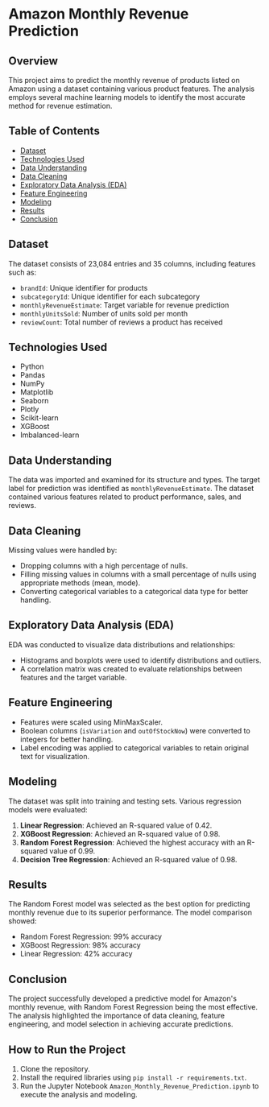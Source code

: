# Amazon Monthly Revenue Prediction

## Overview
This project aims to predict the monthly revenue of products listed on Amazon using a dataset containing various product features. The analysis employs several machine learning models to identify the most accurate method for revenue estimation.

## Table of Contents
- [Dataset](#dataset)
- [Technologies Used](#technologies-used)
- [Data Understanding](#data-understanding)
- [Data Cleaning](#data-cleaning)
- [Exploratory Data Analysis (EDA)](#exploratory-data-analysis-eda)
- [Feature Engineering](#feature-engineering)
- [Modeling](#modeling)
- [Results](#results)
- [Conclusion](#conclusion)

## Dataset
The dataset consists of 23,084 entries and 35 columns, including features such as:
- `brandId`: Unique identifier for products
- `subcategoryId`: Unique identifier for each subcategory
- `monthlyRevenueEstimate`: Target variable for revenue prediction
- `monthlyUnitsSold`: Number of units sold per month
- `reviewCount`: Total number of reviews a product has received

## Technologies Used
- Python
- Pandas
- NumPy
- Matplotlib
- Seaborn
- Plotly
- Scikit-learn
- XGBoost
- Imbalanced-learn

## Data Understanding
The data was imported and examined for its structure and types. The target label for prediction was identified as `monthlyRevenueEstimate`. The dataset contained various features related to product performance, sales, and reviews.

## Data Cleaning
Missing values were handled by:
- Dropping columns with a high percentage of nulls.
- Filling missing values in columns with a small percentage of nulls using appropriate methods (mean, mode).
- Converting categorical variables to a categorical data type for better handling.

## Exploratory Data Analysis (EDA)
EDA was conducted to visualize data distributions and relationships:
- Histograms and boxplots were used to identify distributions and outliers.
- A correlation matrix was created to evaluate relationships between features and the target variable.

## Feature Engineering
- Features were scaled using MinMaxScaler.
- Boolean columns (`isVariation` and `outOfStockNow`) were converted to integers for better handling.
- Label encoding was applied to categorical variables to retain original text for visualization.

## Modeling
The dataset was split into training and testing sets. Various regression models were evaluated:
1. **Linear Regression**: Achieved an R-squared value of 0.42.
2. **XGBoost Regression**: Achieved an R-squared value of 0.98.
3. **Random Forest Regression**: Achieved the highest accuracy with an R-squared value of 0.99.
4. **Decision Tree Regression**: Achieved an R-squared value of 0.98.

## Results
The Random Forest model was selected as the best option for predicting monthly revenue due to its superior performance. The model comparison showed:
- Random Forest Regression: 99% accuracy
- XGBoost Regression: 98% accuracy
- Linear Regression: 42% accuracy

## Conclusion
The project successfully developed a predictive model for Amazon's monthly revenue, with Random Forest Regression being the most effective. The analysis highlighted the importance of data cleaning, feature engineering, and model selection in achieving accurate predictions.

## How to Run the Project
1. Clone the repository.
2. Install the required libraries using `pip install -r requirements.txt`.
3. Run the Jupyter Notebook `Amazon_Monthly_Revenue_Prediction.ipynb` to execute the analysis and modeling.

